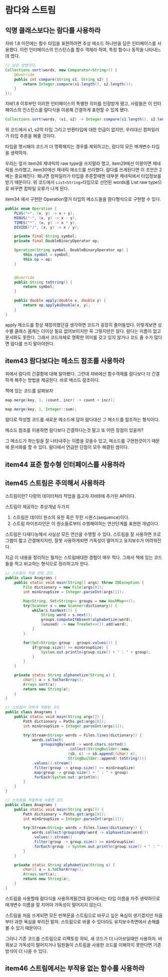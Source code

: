 # 람다와 스트림

## 익명 클래스보다는 람다를 사용하라

자바 1.8 이전에는 함수 타입을 표현하려면 추상 메소드 하나만을 담은 인터페이스를 사용했다. 이런 인터페이스의 인스턴스를 함수 객체라 하여, 특정 함수나 동작을 나타내느데 썼다.

```java
// 낡은 방법이다.
Collections.sort(words, new Comparator<String>() {
    @Override
    public int compare(String s1, String s2) {
        return Integer.compare(s1.length(), s2.length());
    }
});
```

자바1.8 이후부턴 이러한 인터페이스의 특별한 의미를 인정받게 됐고, 사람들은 이 인터페이스의 인스턴스를 람다식을 이용해 간결하게 표현할 수 있게 됐다.

```java
Collections.sort(words, (s1, s2) -> Integer.compare(s1.length(), s2.length()));
```

위 코드에서 s1, s2의 타입 그리고 반환타입에 대한 언급이 없지만, 우리대신 컴파일러가 타입 추론을 해줄 것이다. 

타입을 명시해야 코드가 더 명확해지는 경우를 제외하고는, 람다의 모든 매개변수 타입을 생략하자.

우리는 앞서 item26 제네릭의 raw type을 쓰지말라 했고, item29에선 이왕이면 제네릭을 쓰라했고, item30에선 제네릭 메소드를 쓰라했다. 람다를 쓰게된다면 이 조언은 2배는 중요해진다. 왜냐면 컴파일러가 타입을 추론할때엔 대부분 제네릭에서 타입정보를 받기 때문이다. 위 코드에서 `List<String>`타입으로 선언된 words를 List raw type으로 바꾸면 컴파일 오류가 나게 된다.

item34 에서 구현한 Operation열거 타입의 메소드들을 람다형식으로 구현할 수 있다.

```java
public enum Operation {
    PLUS("+", (x, y) -> x + y),
    MINUS("-", (x, y) -> x - y),
    TIMES("*", (x, y) -> x * y),
    DIVIDE("/", (x, y) -> x / y);

    private final String symbol;
    private final DoubleBinaryOperator op;

    Operation(String symbol, DoubleBinaryOperator op) {
        this.symbol = symbol;
        this.op = op;
    }


    @Override
    public String toString() {
        return symbol;
    }

    public double apply(double x, double y) {
        return op.applyAsDouble(x, y);
    }
}
```

apply 메소드를 항상 재정의했던걸 생각하면 코드가 굉장히 줄어들었다. 이렇게보면 상수별 클래스 몸체는 더이상 필요 없어보이지만 꼭 그렇지만은 않다. 람다는 이름이 없고 문서화도 못한다. 그래서 코드자체로 명확한 의미를 갖고 있지 않거나 코드 줄 수가 많다면 람다를 쓰지 말아야한다.

## item43 람다보다는 메소드 참조를 사용하라
위에서 람다의 간결함에 대해 알아봤다. 그런데 자바에선 함수객체를 람다보다 더 간결하게 해주는 방법을 제공한다. 바로 메소드 참조이다.

책에 있는 코드를 살펴보자
```java
map.merge(key, 1, (count, incr) -> count + incr);
```

```java
map.merge(key, 1, Integer::sum);
```

람다로 작성할 코드를 새로운 메소드에 담아 람다대신 그 메소드를 참조하는 형식이다.

메소드 참조를 이용하면 람다보다 간결하다는것 말고 또 어떤 장점이 있을까?

그 메소드가 하는일을 잘 나타내주는 이름을 갖을수 있고, 메소드를 구현한것이기 때문에 문서화를 할 수 있다. 람다에서 언급한 단점이 모두 해결된 셈이다.

## item44 표준 함수형 인터페이스를 사용하라

## item45 스트림은 주의해서 사용하라
스트림이란? 다량의 데이터처리 작업을 돕고자 자바8에 추가된 API이다.

스트림이 제공하는 추상개념 두가지
1. 스트림은 데이터 원소의 유한 혹은 무한 시퀀스(sequence)이다. 
2. 스트림 파이프라인은 이 원소들로부터 수행해야하는 연산단계를 표현한 개념이다.

스트림은 다재다능해서 사실상 모든 연산을 수행할 수 있다. 스트림을 잘 사용하면 프로그램이 짧고 간결해지지만, 잘못 사용하게되면 가독성이 떨어지고 유지보수가 어려워진다.

지금 이 내용을 정리하는 필자는 스트림에대한 경험이 매우 적다.
그래서 책에 있는 코드들을 적고 비교하는 형식으로 정리하고자 한다.
```java
// 스트림이 적용 안된 코드
public class Anagrams {
    public static void main(String[] args) throw IOException {
        File dictionary = new File(args[0]);
        int minGroupSize = Integer.parseInt(args[1]);

        Map<String, Set<String>> groups = new HashMap<>();
        try(Scanner s = new Scanner(dictionary)) {
            while(s.hasNext()) {
                String word = s.next();
                groups.computeIfAbsent(alphabetize(word),
                (unused) -> new TreeSet<>()).add(word);
            }
        }

        for(Set<String> group : groups.values()) {
            if(group.size() >= minGroupSize) {
                System.out.println(group.size() + " : " + group);
            }
        }
    }

    private static String alphanetize(String s) {
        char[] a = s.toCharArray();
        Arrays.sort(a);
        return new String(a);
    }
}
```

```java
// 스트림이 과하게 적용된 코드
public class Anagrams {
    public static void main(String args[]) {
        Path dictionary = Paths.get(args[0]);
        int minGroupSize = Integer.parseInt(args[1]);

        try(Stream<String> words = Files.lines(dictionary)) {
            words.collect(
                groupingBy(word -> word.chars.sorted()
                            .collect(StringBuilder::new, 
                            (sb, c) -> sb.append((char) c), 
                            StringBuilder::append).toString()))
            .values().stream()
            .filter(group -> group.size() >= minGroupSize)
            .map(group -> group.size() + " : " + group)
            .forEach(System.out::println);
        }
    }
}
```

```java
// 스트림을 적절하게 사용한 코드
public class Anagrams {
    public static void main(String args[]) {
        Path dictionary = Paths.get(args[0]);
        int minGroupSize = Integer.parseInt(args[1]);

        try(Stream<String> words = Files.lines(dictionary)) {
            words.collect(groupingBy(word -> alphavetize(word)))
            .values().stream()
            .filter(group -> group.size() >= minGroupSize)
            .forEach(group -> System.out.println(group.size() + " : " + group));
        }
    }

    private static String alphabetize(String s) {
        char[] a = s.toCharArray();
        Arrays.sort(a);
        return new String(a);
    }
}
```

스트림을 사용할때 람다식을 사용하게될건데 람다에서는 타입 이름을 자주 생략하므로 매개변수 이름을 잘 지어야 가독성이 떨어지지 않는다.

스트림을 처음 쓰게되면 모든 반복문을 스트림으로 바꾸고 싶은 욕심이 생기겠지만 처음부터 과한 욕심을 부리진 말자. 스트림으로 바꿀 수 있더라도 유지보수측면에서 손해를 볼 수 있기 때문이다.

그러니 기존 코드를 스트림으로 리팩토링 하되, 새 코드가 더 나아보일때만 사용하자. 바꿔보고 가독성이 떨어지거나 팀원들이 스트림을 사용한 코드를 이해하지 못한다면 기존 방식이 더 나을 수 있다.

## item46 스트림에서는 부작용 없는 함수를 사용하라